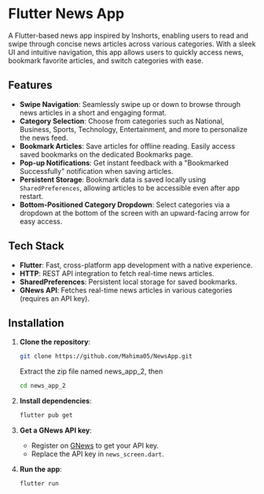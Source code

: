 # Flutter News App

A Flutter-based news app inspired by Inshorts, enabling users to read and swipe through concise news articles across various categories. With a sleek UI and intuitive navigation, this app allows users to quickly access news, bookmark favorite articles, and switch categories with ease.

## Features

- **Swipe Navigation**: Seamlessly swipe up or down to browse through news articles in a short and engaging format.
- **Category Selection**: Choose from categories such as National, Business, Sports, Technology, Entertainment, and more to personalize the news feed.
- **Bookmark Articles**: Save articles for offline reading. Easily access saved bookmarks on the dedicated Bookmarks page.
- **Pop-up Notifications**: Get instant feedback with a "Bookmarked Successfully" notification when saving articles.
- **Persistent Storage**: Bookmark data is saved locally using `SharedPreferences`, allowing articles to be accessible even after app restart.
- **Bottom-Positioned Category Dropdown**: Select categories via a dropdown at the bottom of the screen with an upward-facing arrow for easy access.

## Tech Stack

- **Flutter**: Fast, cross-platform app development with a native experience.
- **HTTP**: REST API integration to fetch real-time news articles.
- **SharedPreferences**: Persistent local storage for saved bookmarks.
- **GNews API**: Fetches real-time news articles in various categories (requires an API key).

## Installation

1. **Clone the repository**:
   ```bash
   git clone https://github.com/Mahima05/NewsApp.git
   ```
   Extract the zip file named news_app_2, then
   ```bash
   cd news_app_2
   ```

3. **Install dependencies**:
   ```bash
   flutter pub get
   ```

4. **Get a GNews API key**:
   - Register on [GNews](https://gnews.io/) to get your API key.
   - Replace the API key in `news_screen.dart`.

5. **Run the app**:
   ```bash
   flutter run
   ```






